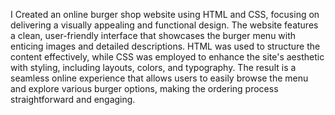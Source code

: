 I Created an online burger shop website using HTML and CSS, focusing on delivering a visually appealing and functional design. The website features a clean, user-friendly interface that showcases the burger menu with enticing images and detailed descriptions. HTML was used to structure the content effectively, while CSS was employed to enhance the site's aesthetic with styling, including layouts, colors, and typography. The result is a seamless online experience that allows users to easily browse the menu and explore various burger options, making the ordering process straightforward and engaging.
